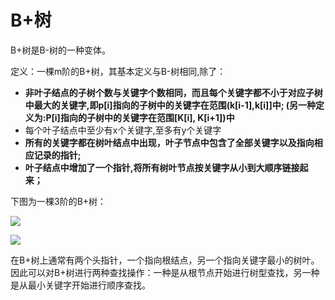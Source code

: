 # B+树
B+树是B-树的一种变体。

定义：一棵m阶的B+树，其基本定义与B-树相同,除了：
- **非叶子结点的子树个数与关键字个数相同，而且每个关键字都不小于对应子树中最大的关键字,即p[i]指向的子树中的关键字在范围(k[i-1],k[i]]中; (另一种定义为:P[i]指向的子树中的关键字在范围[K[i], K[i+1])中**
- 每个叶子结点中至少有x个关键字,至多有y个关键字
- **所有的关键字都在树叶结点中出现，叶子节点中包含了全部关键字以及指向相应记录的指针;**
- **叶子结点中增加了一个指针,将所有树叶节点按关键字从小到大顺序链接起来；**


下图为一棵3阶的B+树：

![](https://github.com/BrentHuang/code_kata/blob/master/data_structrue/b++_tree.jpg)

![](https://github.com/BrentHuang/code_kata/blob/master/data_structrue/b++_tree2.jpg)

在B+树上通常有两个头指针，一个指向根结点，另一个指向关键字最小的树叶。因此可以对B+树进行两种查找操作：一种是从根节点开始进行树型查找，另一种是从最小关键字开始进行顺序查找。


